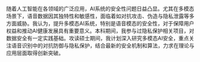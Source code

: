 随着人工智能在各领域的广泛应用，AI系统的安全性问题日益凸显。尤其在多模态场景下，语音数据因其独特性和敏感性，面临着如对抗攻击、伪造与隐私泄露等多方面威胁。我认为，提升多模态AI系统，特别是语音模态的安全性，对于保障用户权益和推动AI健康发展具有重要意义。本科期间，我参与过隐私保护相关项目，对数据安全有一定实践基础。攻读硕士期间，我计划深入研究多模态AI安全，重点关注语音识别中的对抗防御与隐私保护，结合最新的安全机制和算法，力求在理论与应用层面取得创新突破。
